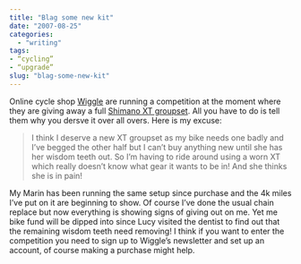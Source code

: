 ```yaml
---
title: "Blag some new kit"
date: "2007-08-25"
categories: 
  - "writing"
tags:
- “cycling”
- “upgrade”
slug: "blag-some-new-kit"
---
```


Online cycle shop [Wiggle][1] are running a competition at the moment where they are giving away a full [Shimano XT groupset][2]. All you have to do is tell them why you dersve it over all overs. Here is my excuse:

> I think I deserve a new XT groupset as my bike needs one badly and I’ve begged the other half but I can’t buy anything new until she has her wisdom teeth out. So I’m having to ride around using a worn XT which really doesn’t know what gear it wants to be in! And she thinks she is in pain!

My Marin has been running the same setup since purchase and the 4k miles I’ve put on it are beginning to show. Of course I’ve done the usual chain replace but now everything is showing signs of giving out on me. Yet me bike fund will be dipped into since Lucy visited the dentist to find out that the remaining wisdom teeth need removing! I think if you want to enter the competition you need to sign up to Wiggle’s newsletter and set up an account, of course making a purchase might help.

[1]:	https://www.wiggle.co.uk
[2]:	https://www.wiggle.co.uk/range.aspx?n=Shimano-XT-2008-bike-components&Range=25